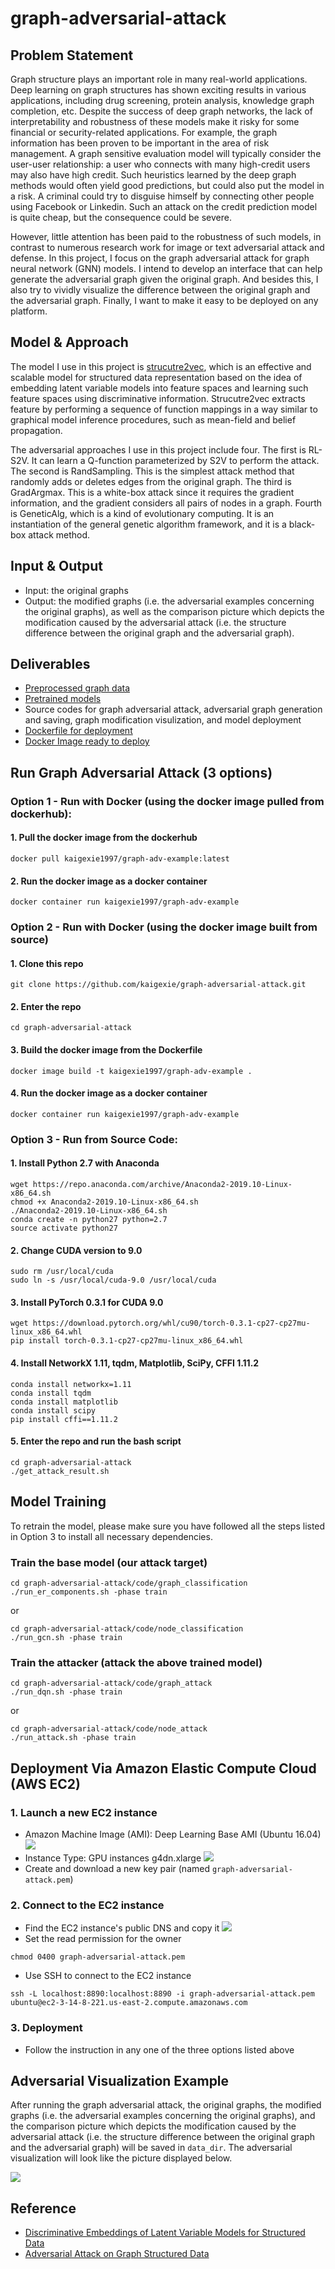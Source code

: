 # graph-adversarial-attack


## Problem Statement
Graph structure plays an important role in many real-world applications. Deep learning on graph structures has shown exciting results in various applications, including drug screening, protein analysis, knowledge graph completion, etc. Despite the success of deep graph networks, the lack of interpretability and robustness of these models make it risky for some financial or security-related applications. For example, the graph information has been proven to be important in the area of risk management. A graph sensitive evaluation model will typically consider the user-user relationship: a user who connects with many high-credit users may also have high credit. Such heuristics learned by the deep graph methods would often yield good predictions, but could also put the model in a risk. A criminal could try to disguise himself by connecting other people using Facebook or Linkedin. Such an attack on the credit prediction model is quite cheap, but the consequence could be severe.

However, little attention has been paid to the robustness of such models, in contrast to numerous research work for image or text adversarial attack and defense. In this project, I focus on the graph adversarial attack for graph neural network (GNN) models. I intend to develop an interface that can help generate the adversarial graph given the original graph. And besides this, I also try to vividly visualize the difference between the original graph and the adversarial graph. Finally, I want to make it easy to be deployed on any platform. 


## Model & Approach
The model I use in this project is [strucutre2vec](https://arxiv.org/abs/1603.05629), which is an effective and scalable model for structured data representation based on the idea of embedding latent variable models into feature spaces and learning such feature spaces using discriminative information. Strucutre2vec extracts feature by performing a sequence of function mappings in a way similar to graphical model inference procedures, such as mean-field and belief propagation.

The adversarial approaches I use in this project include four. The first is RL-S2V. It can learn a Q-function parameterized by S2V to perform the attack. The second is RandSampling. This is the simplest attack method that randomly adds or deletes edges from the original graph. The third is GradArgmax. This is a white-box attack since it requires the gradient information, and the gradient considers all pairs of nodes in a graph. Fourth is GeneticAlg, which is a kind of evolutionary computing. It is an instantiation of the general genetic algorithm framework, and it is a black-box attack method.


## Input & Output
* Input: the original graphs
* Output: the modified graphs (i.e. the adversarial examples concerning the original graphs), as well as the comparison picture which depicts the modification caused by the adversarial attack (i.e. the structure difference between the original graph and the adversarial graph).


## Deliverables
* [Preprocessed graph data](https://github.com/kaigexie/graph-adversarial-attack/tree/master/dropbox/data)
* [Pretrained models](https://github.com/kaigexie/graph-adversarial-attack/tree/master/dropbox/scratch/results/graph_classification/components)
* Source codes for graph adversarial attack, adversarial graph generation and saving, graph modification visulization, and model deployment
* [Dockerfile for deployment](https://github.com/kaigexie/graph-adversarial-attack/blob/master/Dockerfile)
* [Docker Image ready to deploy](https://hub.docker.com/repository/docker/kaigexie1997/graph-adv-example)


## Run Graph Adversarial Attack (3 options)

### Option 1 - Run with Docker (using the docker image pulled from dockerhub):
#### 1. Pull the docker image from the dockerhub
```
docker pull kaigexie1997/graph-adv-example:latest
```
#### 2. Run the docker image as a docker container
```
docker container run kaigexie1997/graph-adv-example
```
### Option 2 - Run with Docker (using the docker image built from source)
#### 1. Clone this repo
```
git clone https://github.com/kaigexie/graph-adversarial-attack.git
```
#### 2. Enter the repo
```
cd graph-adversarial-attack
```
#### 3. Build the docker image from the Dockerfile
```
docker image build -t kaigexie1997/graph-adv-example .
```
#### 4. Run the docker image as a docker container
```
docker container run kaigexie1997/graph-adv-example
```
### Option 3 - Run from Source Code:
#### 1. Install Python 2.7 with Anaconda
```
wget https://repo.anaconda.com/archive/Anaconda2-2019.10-Linux-x86_64.sh
chmod +x Anaconda2-2019.10-Linux-x86_64.sh
./Anaconda2-2019.10-Linux-x86_64.sh
conda create -n python27 python=2.7
source activate python27
```
#### 2. Change CUDA version to 9.0
```
sudo rm /usr/local/cuda
sudo ln -s /usr/local/cuda-9.0 /usr/local/cuda
```
#### 3. Install PyTorch 0.3.1 for CUDA 9.0
```
wget https://download.pytorch.org/whl/cu90/torch-0.3.1-cp27-cp27mu-linux_x86_64.whl
pip install torch-0.3.1-cp27-cp27mu-linux_x86_64.whl
```
#### 4. Install NetworkX 1.11, tqdm, Matplotlib, SciPy, CFFI 1.11.2
```
conda install networkx=1.11
conda install tqdm
conda install matplotlib
conda install scipy
pip install cffi==1.11.2
```
#### 5. Enter the repo and run the bash script
```
cd graph-adversarial-attack
./get_attack_result.sh
```


## Model Training
To retrain the model, please make sure you have followed all the steps listed in Option 3 to install all necessary dependencies.
### Train the base model (our attack target)
```
cd graph-adversarial-attack/code/graph_classification
./run_er_components.sh -phase train
```
or
```
cd graph-adversarial-attack/code/node_classification
./run_gcn.sh -phase train
```
### Train the attacker (attack the above trained model)
```
cd graph-adversarial-attack/code/graph_attack
./run_dqn.sh -phase train
```
or
```
cd graph-adversarial-attack/code/node_attack
./run_attack.sh -phase train
```


## Deployment Via Amazon Elastic Compute Cloud (AWS EC2)
### 1. Launch a new EC2 instance
 - Amazon Machine Image (AMI): Deep Learning Base AMI (Ubuntu 16.04)
 ![](pic/AMI_type.png)
 - Instance Type: GPU instances g4dn.xlarge
 ![](pic/instance_type.png)
 - Create and download a new key pair (named ```graph-adversarial-attack.pem```)

### 2. Connect to the EC2 instance
 - Find the EC2 instance's public DNS and copy it
 ![](pic/public_DNS.png)
 - Set the read permission for the owner
 ```
 chmod 0400 graph-adversarial-attack.pem
 ```
 - Use SSH to connect to the EC2 instance
 ```
 ssh -L localhost:8890:localhost:8890 -i graph-adversarial-attack.pem ubuntu@ec2-3-14-8-221.us-east-2.compute.amazonaws.com
 ```

### 3. Deployment
 - Follow the instruction in any one of the three options listed above


## Adversarial Visualization Example
After running the graph adversarial attack, the original graphs, the modified graphs (i.e. the adversarial examples concerning the original graphs), and the comparison picture which depicts the modification caused by the adversarial attack (i.e. the structure difference between the original graph and the adversarial graph) will be saved in ```data_dir```. The adversarial visualization will look like the picture displayed below.

![](pic/comparison_0.png)


## Reference
- [Discriminative Embeddings of Latent Variable Models for Structured Data](https://arxiv.org/abs/1603.05629)
- [Adversarial Attack on Graph Structured Data](https://arxiv.org/abs/1806.02371)
